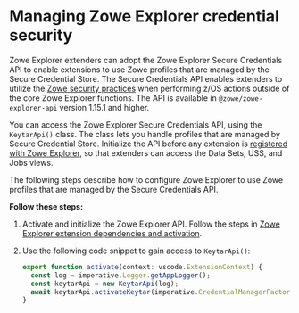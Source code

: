 # Managing Zowe Explorer credential security

Zowe Explorer extenders can adopt the Zowe Explorer Secure Credentials API to enable extensions to use Zowe profiles that are managed by the Secure Credential Store. The Secure Credentials API enables extenders to utilize the [Zowe security practices](https://docs.zowe.org/stable/user-guide/cli-scsplugin/) when performing z/OS actions outside of the core Zowe Explorer functions. The API is available in `@zowe/zowe-explorer-api` version 1.15.1 and higher.

You can access the Zowe Explorer Secure Credentials API, using the `KeytarApi()` class. The class lets you handle profiles that are managed by Secure Credential Store. Initialize the API before any extension is [registered with Zowe Explorer](../README-Extending.md#accessing-the-zowe-explorer-extender-api), so that extenders can access the Data Sets, USS, and Jobs views.

The following steps describe how to configure Zowe Explorer to use Zowe profiles that are managed by the Secure Credentials API.

**Follow these steps:**

1. Activate and initialize the Zowe Explorer API. Follow the steps in [Zowe Explorer extension dependencies and activation](../README-Extending.md#zowe-explorer-extension-dependencies-and-activation).

2. Use the following code snippet to gain access to `KeytarApi()`:

   ```typescript
   export function activate(context: vscode.ExtensionContext) {
     const log = imperative.Logger.getAppLogger();
     const keytarApi = new KeytarApi(log);
     await keytarApi.activateKeytar(imperative.CredentialManagerFactory.initialized, EnvironmentManager.isTheia());
   }
   ```
